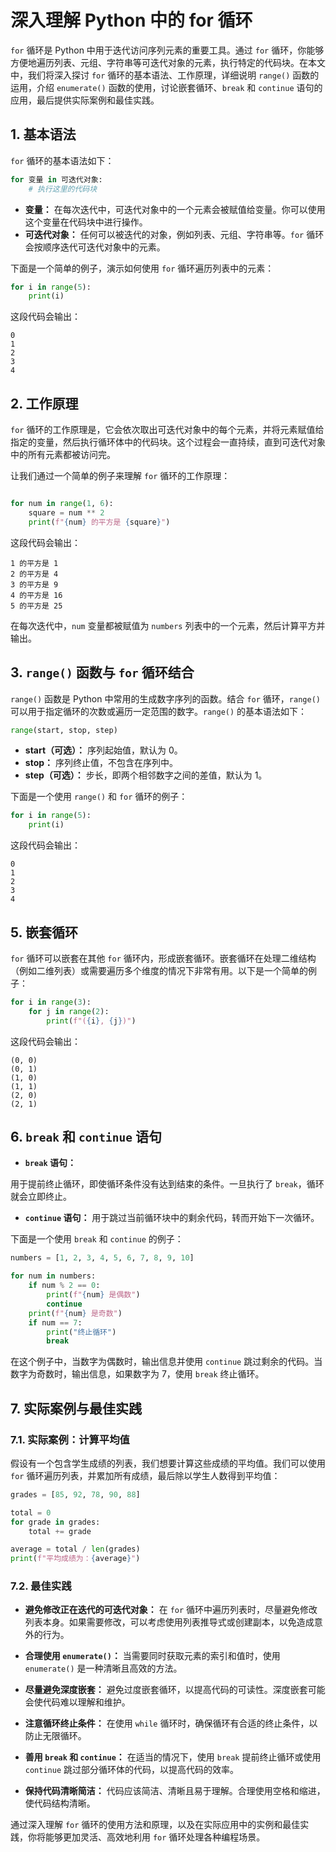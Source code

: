 # 深入理解 Python 中的 for 循环

`for` 循环是 Python 中用于迭代访问序列元素的重要工具。通过 `for` 循环，你能够方便地遍历列表、元组、字符串等可迭代对象的元素，执行特定的代码块。在本文中，我们将深入探讨 `for` 循环的基本语法、工作原理，详细说明 `range()` 函数的运用，介绍 `enumerate()` 函数的使用，讨论嵌套循环、`break` 和 `continue` 语句的应用，最后提供实际案例和最佳实践。

## 1. 基本语法

`for` 循环的基本语法如下：

```python
for 变量 in 可迭代对象:
    # 执行这里的代码块
```

- **变量：** 在每次迭代中，可迭代对象中的一个元素会被赋值给变量。你可以使用这个变量在代码块中进行操作。
- **可迭代对象：** 任何可以被迭代的对象，例如列表、元组、字符串等。`for` 循环会按顺序迭代可迭代对象中的元素。

下面是一个简单的例子，演示如何使用 `for` 循环遍历列表中的元素：

```python
for i in range(5):
    print(i)
```

这段代码会输出：

```
0
1
2
3
4
```

## 2. 工作原理

`for` 循环的工作原理是，它会依次取出可迭代对象中的每个元素，并将元素赋值给指定的变量，然后执行循环体中的代码块。这个过程会一直持续，直到可迭代对象中的所有元素都被访问完。

让我们通过一个简单的例子来理解 `for` 循环的工作原理：

```python

for num in range(1, 6):
    square = num ** 2
    print(f"{num} 的平方是 {square}")
```

这段代码会输出：

```
1 的平方是 1
2 的平方是 4
3 的平方是 9
4 的平方是 16
5 的平方是 25
```

在每次迭代中，`num` 变量都被赋值为 `numbers` 列表中的一个元素，然后计算平方并输出。

## 3. `range()` 函数与 `for` 循环结合

`range()` 函数是 Python 中常用的生成数字序列的函数。结合 `for` 循环，`range()` 可以用于指定循环的次数或遍历一定范围的数字。`range()` 的基本语法如下：

```python
range(start, stop, step)
```

- **start（可选）：** 序列起始值，默认为 0。
- **stop：** 序列终止值，不包含在序列中。
- **step（可选）：** 步长，即两个相邻数字之间的差值，默认为 1。

下面是一个使用 `range()` 和 `for` 循环的例子：

```python
for i in range(5):
    print(i)
```

这段代码会输出：

```
0
1
2
3
4
```

## 5. 嵌套循环

`for` 循环可以嵌套在其他 `for` 循环内，形成嵌套循环。嵌套循环在处理二维结构（例如二维列表）或需要遍历多个维度的情况下非常有用。以下是一个简单的例子：

```python
for i in range(3):
    for j in range(2):
        print(f"({i}, {j})")
```

这段代码会输出：

```
(0, 0)
(0, 1)
(1, 0)
(1, 1)
(2, 0)
(2, 1)
```

## 6. `break` 和 `continue` 语句

- **`break` 语句：**

 用于提前终止循环，即使循环条件没有达到结束的条件。一旦执行了 `break`，循环就会立即终止。

- **`continue` 语句：** 用于跳过当前循环块中的剩余代码，转而开始下一次循环。

下面是一个使用 `break` 和 `continue` 的例子：

```python
numbers = [1, 2, 3, 4, 5, 6, 7, 8, 9, 10]

for num in numbers:
    if num % 2 == 0:
        print(f"{num} 是偶数")
        continue
    print(f"{num} 是奇数")
    if num == 7:
        print("终止循环")
        break
```

在这个例子中，当数字为偶数时，输出信息并使用 `continue` 跳过剩余的代码。当数字为奇数时，输出信息，如果数字为 7，使用 `break` 终止循环。

## 7. 实际案例与最佳实践

### 7.1. 实际案例：计算平均值

假设有一个包含学生成绩的列表，我们想要计算这些成绩的平均值。我们可以使用 `for` 循环遍历列表，并累加所有成绩，最后除以学生人数得到平均值：

```python
grades = [85, 92, 78, 90, 88]

total = 0
for grade in grades:
    total += grade

average = total / len(grades)
print(f"平均成绩为：{average}")
```

### 7.2. 最佳实践

- **避免修改正在迭代的可迭代对象：** 在 `for` 循环中遍历列表时，尽量避免修改列表本身。如果需要修改，可以考虑使用列表推导式或创建副本，以免造成意外的行为。

- **合理使用 `enumerate()`：** 当需要同时获取元素的索引和值时，使用 `enumerate()` 是一种清晰且高效的方法。

- **尽量避免深度嵌套：** 避免过度嵌套循环，以提高代码的可读性。深度嵌套可能会使代码难以理解和维护。

- **注意循环终止条件：** 在使用 `while` 循环时，确保循环有合适的终止条件，以防止无限循环。

- **善用 `break` 和 `continue`：** 在适当的情况下，使用 `break` 提前终止循环或使用 `continue` 跳过部分循环体的代码，以提高代码的效率。

- **保持代码清晰简洁：** 代码应该简洁、清晰且易于理解。合理使用空格和缩进，使代码结构清晰。

通过深入理解 `for` 循环的使用方法和原理，以及在实际应用中的实例和最佳实践，你将能够更加灵活、高效地利用 `for` 循环处理各种编程场景。